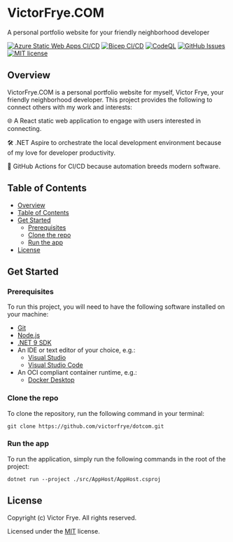 # VictorFrye.COM

A personal portfolio website for your friendly neighborhood developer

[![Azure Static Web Apps CI/CD](https://github.com/victorfrye/dotcom/actions/workflows/azure-swa.yml/badge.svg)](https://github.com/victorfrye/dotcom/actions/workflows/azure-swa.yml)
[![Bicep CI/CD](https://github.com/victorfrye/dotcom/actions/workflows/bicep.yml/badge.svg)](https://github.com/victorfrye/dotcom/actions/workflows/bicep.yml)
[![CodeQL](https://github.com/victorfrye/dotcom/actions/workflows/github-code-scanning/codeql/badge.svg)](https://github.com/victorfrye/dotcom/actions/workflows/github-code-scanning/codeql)
[![GitHub Issues](https://img.shields.io/github/issues/victorfrye/dotcom)](https://github.com/victorfrye/dotcom/issues)
[![MIT license](https://img.shields.io/badge/License-MIT-blue.svg)](/LICENSE)

## Overview

VictorFrye.COM is a personal portfolio website for myself, Victor Frye, your friendly neighborhood developer. This project provides the following to connect others with my work and interests:

🌐 A React static web application to engage with users interested in connecting.

🛠️ .NET Aspire to orchestrate the local development environment because of my love for developer productivity.

🚀 GitHub Actions for CI/CD because automation breeds modern software.

## Table of Contents

- [Overview](#overview)
- [Table of Contents](#table-of-contents)
- [Get Started](#get-started)
  - [Prerequisites](#prerequisites)
  - [Clone the repo](#clone-the-repo)
  - [Run the app](#run-the-app)
- [License](#license)

## Get Started

### Prerequisites

To run this project, you will need to have the following software installed on your machine:

- [Git](https://git-scm.com/downloads)
- [Node.js](https://nodejs.org/en/download/)
- [.NET 9 SDK](https://dotnet.microsoft.com/en-us/download)
- An IDE or text editor of your choice, e.g.:
  - [Visual Studio](https://visualstudio.microsoft.com/downloads/)
  - [Visual Studio Code](https://code.visualstudio.com/download)
- An OCI compliant container runtime, e.g.:
  - [Docker Desktop](https://www.docker.com/get-started/)

### Clone the repo

To clone the repository, run the following command in your terminal:

```pwsh
git clone https://github.com/victorfrye/dotcom.git
```

### Run the app

To run the application, simply run the following commands in the root of the project:

```pwsh
dotnet run --project ./src/AppHost/AppHost.csproj
```

## License

Copyright (c) Victor Frye. All rights reserved.

Licensed under the [MIT](/LICENSE) license.

